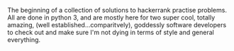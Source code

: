The beginning of a collection of solutions to hackerrank practise problems. All are done in python 3, and are mostly here for two super cool, totally amazing, (well established...comparitvely), goddessly software developers to check out and make sure I'm not dying in terms of style and general everything. 
